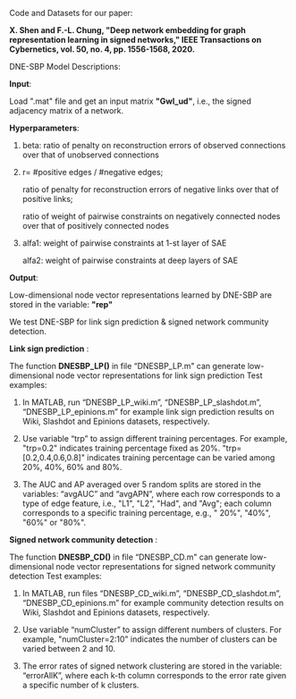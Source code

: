 Code and Datasets for our paper:

**X. Shen and F.-L. Chung, "Deep network embedding for graph representation learning in signed networks," IEEE Transactions on Cybernetics, vol. 50, no. 4, pp. 1556-1568, 2020.**  



DNE-SBP Model Descriptions:


**Input**:  

Load ".mat" file and get an input matrix **"Gwl_ud"**, i.e., the signed adjacency matrix of a network.

**Hyperparameters**:
1) beta: ratio of penalty on reconstruction errors of observed connections over that of unobserved connections 

2) r= #positive edges / #negative edges;   
   
   ratio of penalty for reconstruction errors of negative links over that of positive links;  
   
   ratio of weight of pairwise constraints on negatively connected nodes over that of positively connected nodes

3) alfa1: weight of pairwise constraints at 1-st layer of SAE  

   alfa2: weight of pairwise constraints at deep layers of SAE

**Output**:  

Low-dimensional node vector representations learned by DNE-SBP are stored in the variable: **"rep"**  


We test DNE-SBP for link sign prediction & signed network community detection.


**Link sign prediction** :   

The function **DNESBP_LP()** in file “DNESBP_LP.m" can generate low-dimensional node vector representations for link sign prediction
Test examples:

1) In MATLAB, run “DNESBP_LP_wiki.m”, “DNESBP_LP_slashdot.m”, “DNESBP_LP_epinions.m” for example link sign prediction results on Wiki, Slashdot and Epinions datasets, respectively.

2) Use variable “trp” to assign different training percentages. 
   For example, 
   "trp=0.2" indicates training percentage fixed as 20%. 
   "trp=[0.2,0.4,0.6,0.8]" indicates training percentage can be varied among 20%, 40%, 60% and 80%.

3) The AUC and AP averaged over 5 random splits are stored in the variables: “avgAUC” and “avgAPN”, where
   each row corresponds to a type of edge feature, i.e., "L1", "L2", "Had", and "Avg";
   each column corresponds to a specific training percentage, e.g., " 20%", "40%", "60%" or "80%".




**Signed network community detection** :  

The function **DNESBP_CD()** in file “DNESBP_CD.m" can generate low-dimensional node vector representations for signed network community detection
Test examples:

1) In MATLAB, run files “DNESBP_CD_wiki.m”, “DNESBP_CD_slashdot.m”, “DNESBP_CD_epinions.m” for example community detection results on Wiki, Slashdot and Epinions datasets, respectively.

2) Use variable “numCluster” to assign different numbers of clusters. 
   For example, "numCluster=2:10" indicates the number of clusters can be varied between 2 and 10. 

3) The error rates of signed network clustering are stored in the variable: “errorAllK”, where 
   each k-th column corresponds to the error rate given a specific number of k clusters.


